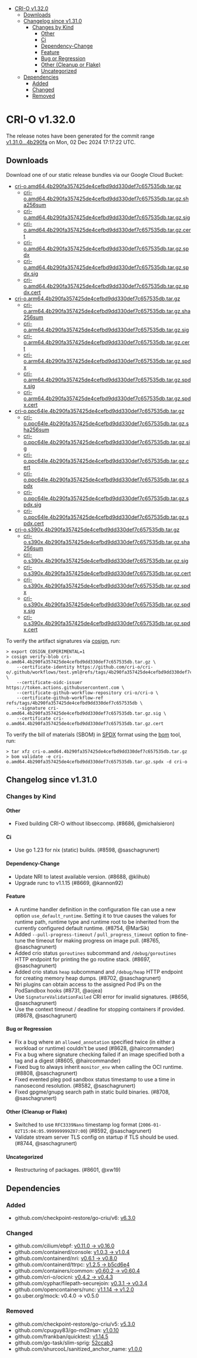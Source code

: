 - [CRI-O v1.32.0](#cri-o-v1320)
  - [Downloads](#downloads)
  - [Changelog since v1.31.0](#changelog-since-v1310)
    - [Changes by Kind](#changes-by-kind)
      - [Other](#other)
      - [Ci](#ci)
      - [Dependency-Change](#dependency-change)
      - [Feature](#feature)
      - [Bug or Regression](#bug-or-regression)
      - [Other (Cleanup or Flake)](#other-cleanup-or-flake)
      - [Uncategorized](#uncategorized)
  - [Dependencies](#dependencies)
    - [Added](#added)
    - [Changed](#changed)
    - [Removed](#removed)

# CRI-O v1.32.0

The release notes have been generated for the commit range
[v1.31.0...4b290fa](https://github.com/cri-o/cri-o/compare/v1.31.0...v1.32.0) on Mon, 02 Dec 2024 17:17:22 UTC.

## Downloads

Download one of our static release bundles via our Google Cloud Bucket:

- [cri-o.amd64.4b290fa357425de4cefbd9dd330def7c657535db.tar.gz](https://storage.googleapis.com/cri-o/artifacts/cri-o.amd64.4b290fa357425de4cefbd9dd330def7c657535db.tar.gz)
  - [cri-o.amd64.4b290fa357425de4cefbd9dd330def7c657535db.tar.gz.sha256sum](https://storage.googleapis.com/cri-o/artifacts/cri-o.amd64.4b290fa357425de4cefbd9dd330def7c657535db.tar.gz.sha256sum)
  - [cri-o.amd64.4b290fa357425de4cefbd9dd330def7c657535db.tar.gz.sig](https://storage.googleapis.com/cri-o/artifacts/cri-o.amd64.4b290fa357425de4cefbd9dd330def7c657535db.tar.gz.sig)
  - [cri-o.amd64.4b290fa357425de4cefbd9dd330def7c657535db.tar.gz.cert](https://storage.googleapis.com/cri-o/artifacts/cri-o.amd64.4b290fa357425de4cefbd9dd330def7c657535db.tar.gz.cert)
  - [cri-o.amd64.4b290fa357425de4cefbd9dd330def7c657535db.tar.gz.spdx](https://storage.googleapis.com/cri-o/artifacts/cri-o.amd64.4b290fa357425de4cefbd9dd330def7c657535db.tar.gz.spdx)
  - [cri-o.amd64.4b290fa357425de4cefbd9dd330def7c657535db.tar.gz.spdx.sig](https://storage.googleapis.com/cri-o/artifacts/cri-o.amd64.4b290fa357425de4cefbd9dd330def7c657535db.tar.gz.spdx.sig)
  - [cri-o.amd64.4b290fa357425de4cefbd9dd330def7c657535db.tar.gz.spdx.cert](https://storage.googleapis.com/cri-o/artifacts/cri-o.amd64.4b290fa357425de4cefbd9dd330def7c657535db.tar.gz.spdx.cert)
- [cri-o.arm64.4b290fa357425de4cefbd9dd330def7c657535db.tar.gz](https://storage.googleapis.com/cri-o/artifacts/cri-o.arm64.4b290fa357425de4cefbd9dd330def7c657535db.tar.gz)
  - [cri-o.arm64.4b290fa357425de4cefbd9dd330def7c657535db.tar.gz.sha256sum](https://storage.googleapis.com/cri-o/artifacts/cri-o.arm64.4b290fa357425de4cefbd9dd330def7c657535db.tar.gz.sha256sum)
  - [cri-o.arm64.4b290fa357425de4cefbd9dd330def7c657535db.tar.gz.sig](https://storage.googleapis.com/cri-o/artifacts/cri-o.arm64.4b290fa357425de4cefbd9dd330def7c657535db.tar.gz.sig)
  - [cri-o.arm64.4b290fa357425de4cefbd9dd330def7c657535db.tar.gz.cert](https://storage.googleapis.com/cri-o/artifacts/cri-o.arm64.4b290fa357425de4cefbd9dd330def7c657535db.tar.gz.cert)
  - [cri-o.arm64.4b290fa357425de4cefbd9dd330def7c657535db.tar.gz.spdx](https://storage.googleapis.com/cri-o/artifacts/cri-o.arm64.4b290fa357425de4cefbd9dd330def7c657535db.tar.gz.spdx)
  - [cri-o.arm64.4b290fa357425de4cefbd9dd330def7c657535db.tar.gz.spdx.sig](https://storage.googleapis.com/cri-o/artifacts/cri-o.arm64.4b290fa357425de4cefbd9dd330def7c657535db.tar.gz.spdx.sig)
  - [cri-o.arm64.4b290fa357425de4cefbd9dd330def7c657535db.tar.gz.spdx.cert](https://storage.googleapis.com/cri-o/artifacts/cri-o.arm64.4b290fa357425de4cefbd9dd330def7c657535db.tar.gz.spdx.cert)
- [cri-o.ppc64le.4b290fa357425de4cefbd9dd330def7c657535db.tar.gz](https://storage.googleapis.com/cri-o/artifacts/cri-o.ppc64le.4b290fa357425de4cefbd9dd330def7c657535db.tar.gz)
  - [cri-o.ppc64le.4b290fa357425de4cefbd9dd330def7c657535db.tar.gz.sha256sum](https://storage.googleapis.com/cri-o/artifacts/cri-o.ppc64le.4b290fa357425de4cefbd9dd330def7c657535db.tar.gz.sha256sum)
  - [cri-o.ppc64le.4b290fa357425de4cefbd9dd330def7c657535db.tar.gz.sig](https://storage.googleapis.com/cri-o/artifacts/cri-o.ppc64le.4b290fa357425de4cefbd9dd330def7c657535db.tar.gz.sig)
  - [cri-o.ppc64le.4b290fa357425de4cefbd9dd330def7c657535db.tar.gz.cert](https://storage.googleapis.com/cri-o/artifacts/cri-o.ppc64le.4b290fa357425de4cefbd9dd330def7c657535db.tar.gz.cert)
  - [cri-o.ppc64le.4b290fa357425de4cefbd9dd330def7c657535db.tar.gz.spdx](https://storage.googleapis.com/cri-o/artifacts/cri-o.ppc64le.4b290fa357425de4cefbd9dd330def7c657535db.tar.gz.spdx)
  - [cri-o.ppc64le.4b290fa357425de4cefbd9dd330def7c657535db.tar.gz.spdx.sig](https://storage.googleapis.com/cri-o/artifacts/cri-o.ppc64le.4b290fa357425de4cefbd9dd330def7c657535db.tar.gz.spdx.sig)
  - [cri-o.ppc64le.4b290fa357425de4cefbd9dd330def7c657535db.tar.gz.spdx.cert](https://storage.googleapis.com/cri-o/artifacts/cri-o.ppc64le.4b290fa357425de4cefbd9dd330def7c657535db.tar.gz.spdx.cert)
- [cri-o.s390x.4b290fa357425de4cefbd9dd330def7c657535db.tar.gz](https://storage.googleapis.com/cri-o/artifacts/cri-o.s390x.4b290fa357425de4cefbd9dd330def7c657535db.tar.gz)
  - [cri-o.s390x.4b290fa357425de4cefbd9dd330def7c657535db.tar.gz.sha256sum](https://storage.googleapis.com/cri-o/artifacts/cri-o.s390x.4b290fa357425de4cefbd9dd330def7c657535db.tar.gz.sha256sum)
  - [cri-o.s390x.4b290fa357425de4cefbd9dd330def7c657535db.tar.gz.sig](https://storage.googleapis.com/cri-o/artifacts/cri-o.s390x.4b290fa357425de4cefbd9dd330def7c657535db.tar.gz.sig)
  - [cri-o.s390x.4b290fa357425de4cefbd9dd330def7c657535db.tar.gz.cert](https://storage.googleapis.com/cri-o/artifacts/cri-o.s390x.4b290fa357425de4cefbd9dd330def7c657535db.tar.gz.cert)
  - [cri-o.s390x.4b290fa357425de4cefbd9dd330def7c657535db.tar.gz.spdx](https://storage.googleapis.com/cri-o/artifacts/cri-o.s390x.4b290fa357425de4cefbd9dd330def7c657535db.tar.gz.spdx)
  - [cri-o.s390x.4b290fa357425de4cefbd9dd330def7c657535db.tar.gz.spdx.sig](https://storage.googleapis.com/cri-o/artifacts/cri-o.s390x.4b290fa357425de4cefbd9dd330def7c657535db.tar.gz.spdx.sig)
  - [cri-o.s390x.4b290fa357425de4cefbd9dd330def7c657535db.tar.gz.spdx.cert](https://storage.googleapis.com/cri-o/artifacts/cri-o.s390x.4b290fa357425de4cefbd9dd330def7c657535db.tar.gz.spdx.cert)

To verify the artifact signatures via [cosign](https://github.com/sigstore/cosign), run:

```console
> export COSIGN_EXPERIMENTAL=1
> cosign verify-blob cri-o.amd64.4b290fa357425de4cefbd9dd330def7c657535db.tar.gz \
    --certificate-identity https://github.com/cri-o/cri-o/.github/workflows/test.yml@refs/tags/4b290fa357425de4cefbd9dd330def7c657535db \
    --certificate-oidc-issuer https://token.actions.githubusercontent.com \
    --certificate-github-workflow-repository cri-o/cri-o \
    --certificate-github-workflow-ref refs/tags/4b290fa357425de4cefbd9dd330def7c657535db \
    --signature cri-o.amd64.4b290fa357425de4cefbd9dd330def7c657535db.tar.gz.sig \
    --certificate cri-o.amd64.4b290fa357425de4cefbd9dd330def7c657535db.tar.gz.cert
```

To verify the bill of materials (SBOM) in [SPDX](https://spdx.org) format using the [bom](https://sigs.k8s.io/bom) tool, run:

```console
> tar xfz cri-o.amd64.4b290fa357425de4cefbd9dd330def7c657535db.tar.gz
> bom validate -e cri-o.amd64.4b290fa357425de4cefbd9dd330def7c657535db.tar.gz.spdx -d cri-o
```

## Changelog since v1.31.0

### Changes by Kind

#### Other
 - Fixed building CRI-O without libseccomp. (#8686, @michalsieron)

#### Ci
 - Use go 1.23 for nix (static) builds. (#8598, @saschagrunert)

#### Dependency-Change
 - Update NRI to latest available version. (#8688, @klihub)
 - Upgrade runc to v1.1.15 (#8669, @kannon92)

#### Feature
 - A runtime handler definition in the configuration file can use a new option `use_default_runtime`. Setting it to true causes the values for runtime path, runtime type and runtime root to be inherited from the currently configured default runtime. (#8754, @MarSik)
 - Added `--pull-progress-timeout` / `pull_progress_timeout` option to fine-tune the timeout for making progress on image pull. (#8765, @saschagrunert)
 - Added crio status `goroutines` subcommand and `/debug/goroutines` HTTP endpoint for printing the go routine stack. (#8697, @saschagrunert)
 - Added crio status `heap` subcommand and `/debug/heap` HTTP endpoint for creating memory heap dumps. (#8702, @saschagrunert)
 - Nri plugins can obtain access to the assigned Pod IPs on the PodSandbox hooks (#8731, @aojea)
 - Use `SignatureValidationFailed` CRI error for invalid signatures. (#8656, @saschagrunert)
 - Use the context timeout / deadline for stopping containers if provided. (#8678, @saschagrunert)

#### Bug or Regression
 - Fix a bug where an `allowed_annotation` specified twice (in either a workload or runtime) couldn't be used (#8628, @haircommander)
 - Fix a bug where signature checking failed if an image specified both a tag and a digest (#8605, @haircommander)
 - Fixed bug to always inherit `monitor_env` when calling the OCI runtime. (#8808, @saschagrunert)
 - Fixed evented pleg pod sandbox status timestamp to use a time in nanosecond resolution. (#8582, @saschagrunert)
 - Fixed gpgme/gnupg search path in static build binaries. (#8708, @saschagrunert)

#### Other (Cleanup or Flake)
 - Switched to use `RFC3339Nano` timestamp log format (`2006-01-02T15:04:05.999999999Z07:00`) (#8592, @saschagrunert)
 - Validate stream server TLS config on startup if TLS should be used. (#8744, @saschagrunert)

#### Uncategorized
 - Restructuring of packages. (#8601, @xw19)

## Dependencies

### Added
- github.com/checkpoint-restore/go-criu/v6: [v6.3.0](https://github.com/checkpoint-restore/go-criu/tree/v6.3.0)

### Changed
- github.com/cilium/ebpf: [v0.11.0 → v0.16.0](https://github.com/cilium/ebpf/compare/v0.11.0...v0.16.0)
- github.com/containerd/console: [v1.0.3 → v1.0.4](https://github.com/containerd/console/compare/v1.0.3...v1.0.4)
- github.com/containerd/nri: [v0.6.1 → v0.8.0](https://github.com/containerd/nri/compare/v0.6.1...v0.8.0)
- github.com/containerd/ttrpc: [v1.2.5 → b5cd6e4](https://github.com/containerd/ttrpc/compare/v1.2.5...b5cd6e4)
- github.com/containers/common: [v0.60.2 → v0.60.4](https://github.com/containers/common/compare/v0.60.2...v0.60.4)
- github.com/cri-o/ocicni: [v0.4.2 → v0.4.3](https://github.com/cri-o/ocicni/compare/v0.4.2...v0.4.3)
- github.com/cyphar/filepath-securejoin: [v0.3.1 → v0.3.4](https://github.com/cyphar/filepath-securejoin/compare/v0.3.1...v0.3.4)
- github.com/opencontainers/runc: [v1.1.14 → v1.2.0](https://github.com/opencontainers/runc/compare/v1.1.14...v1.2.0)
- go.uber.org/mock: v0.4.0 → v0.5.0

### Removed
- github.com/checkpoint-restore/go-criu/v5: [v5.3.0](https://github.com/checkpoint-restore/go-criu/tree/v5.3.0)
- github.com/cpuguy83/go-md2man: [v1.0.10](https://github.com/cpuguy83/go-md2man/tree/v1.0.10)
- github.com/frankban/quicktest: [v1.14.5](https://github.com/frankban/quicktest/tree/v1.14.5)
- github.com/go-task/slim-sprig: [52ccab3](https://github.com/go-task/slim-sprig/tree/52ccab3)
- github.com/shurcooL/sanitized_anchor_name: [v1.0.0](https://github.com/shurcooL/sanitized_anchor_name/tree/v1.0.0)
